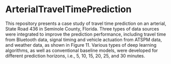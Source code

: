 # ArterialTravelTimePrediction
This repository presents a case study of travel time prediction on an arterial, State Road 436 in Seminole County, Florida. Three types of data sources were integrated to improve the prediction performance, including travel time from Bluetooth data, signal timing and vehicle actuation from ATSPM data, and weather data, as shown in Figure 11. Various types of deep learning algorithms, as well as conventional baseline models, were developed for different prediction horizons, i.e., 5, 10, 15, 20, 25, and 30 minutes.
